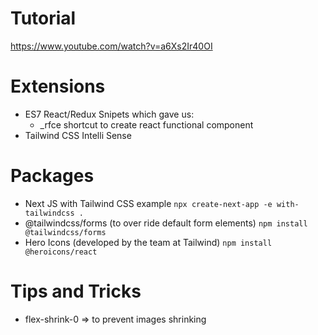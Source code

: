 # Tutorial
https://www.youtube.com/watch?v=a6Xs2Ir40OI

# Extensions
- ES7 React/Redux Snipets which gave us:
    - _rfce shortcut to create react functional component
- Tailwind CSS Intelli Sense

# Packages
- Next JS with Tailwind CSS example
`npx create-next-app -e with-tailwindcss .`
- @tailwindcss/forms (to over ride default form elements)
`npm install @tailwindcss/forms`
- Hero Icons (developed by the team at Tailwind)
`npm install @heroicons/react`

# Tips and Tricks
- flex-shrink-0 => to prevent images shrinking